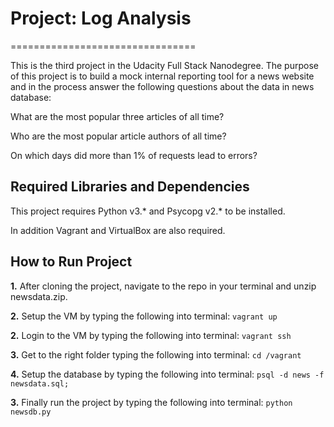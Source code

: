# Project: Log Analysis
================================

This is the third project in the Udacity Full Stack Nanodegree. The purpose of this project is to build a mock internal reporting tool for a news website and in the process answer the following questions about the data in news database:

What are the most popular three articles of all time?

Who are the most popular article authors of all time?

On which days did more than 1% of requests lead to errors?

Required Libraries and Dependencies
-----------------------------------
This project requires Python v3.* and Psycopg v2.* to be installed. 

In addition Vagrant and VirtualBox are also required.

How to Run Project
------------------
**1.** After cloning the project, navigate to the repo in your terminal and unzip newsdata.zip.

**2.** Setup the VM by typing the following into terminal:
    ```vagrant up```

**2.** Login to the VM by typing the following into terminal:
    ```vagrant ssh```
    
**3.** Get to the right folder typing the following into terminal:
    ```cd /vagrant```

**4.** Setup the database by typing the following into terminal:
    ```psql -d news -f newsdata.sql;```

**3.** Finally run the project by typing the following into terminal:
    ```python newsdb.py```
